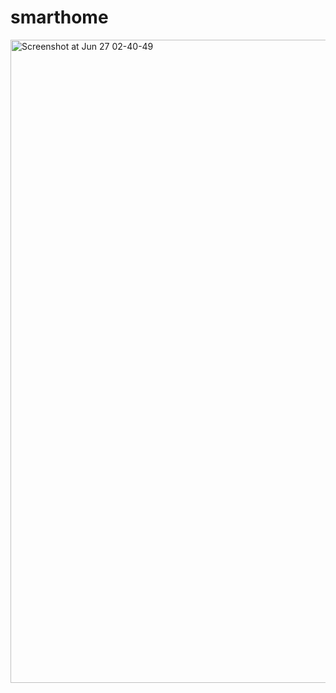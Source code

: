 # smarthome
<img width="1029" alt="Screenshot at Jun 27 02-40-49" src="https://github.com/Kozharina/smarthome/assets/120336880/7a978dd3-a625-4b90-b562-4d68749cb868">
